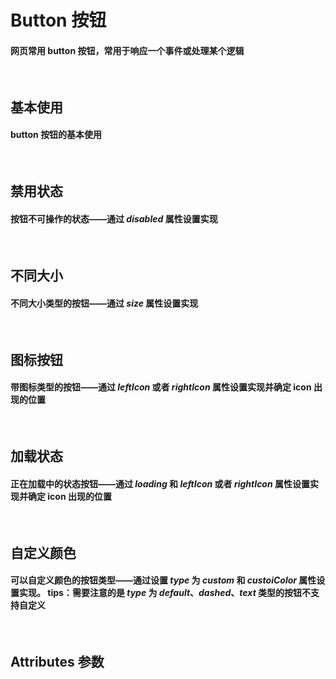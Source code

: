 <script setup>
import demo1 from './demo1.vue'
import demo2 from './demo2.vue'
import demo3 from './demo3.vue'
import demo4 from './demo4.vue'
import demo5 from './demo5.vue'
import demo6 from './demo6.vue'
import Attributes from './Attributes.vue'
import preview from '@/components/preview.vue'
</script>

# Button 按钮

#### 网页常用 button 按钮，常用于响应一个事件或处理某个逻辑

<br/>

## 基本使用

#### button 按钮的基本使用

<br/>
<div class="componetnsBox">
  <demo1/>
</div>
<preview compName="button" demoName="demo1"/>

## 禁用状态

#### 按钮不可操作的状态——通过 _disabled_ 属性设置实现

<br/>
<div class="componetnsBox">
  <demo2/>
</div>
<preview compName="button" demoName="demo2"/>

## 不同大小

#### 不同大小类型的按钮——通过 _size_ 属性设置实现

<br/>
<div class="componetnsBox">
  <demo3/>
</div>
<preview compName="button" demoName="demo3"/>

## 图标按钮

#### 带图标类型的按钮——通过 _leftIcon_ 或者 _rightIcon_ 属性设置实现并确定 icon 出现的位置

<br/>
<div class="componetnsBox">
  <demo4/>
</div>
<preview compName="button" demoName="demo4"/>

## 加载状态

#### 正在加载中的状态按钮——通过 _loading_ 和 _leftIcon_ 或者 _rightIcon_ 属性设置实现并确定 icon 出现的位置

<br/>
<div class="componetnsBox">
  <demo5/>
</div>
<preview compName="button" demoName="demo5"/>

## 自定义颜色

#### 可以自定义颜色的按钮类型——通过设置 _type_ 为 _custom_ 和 _custoiColor_ 属性设置实现。 tips：需要注意的是 _type_ 为 _default_、_dashed_、_text_ 类型的按钮不支持自定义

<br/>
<div class="componetnsBox">
  <demo6/>
</div>
<preview compName="button" demoName="demo6"/>

## Attributes 参数

<Attributes/>
<br/>
